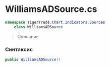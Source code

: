 
# WilliamsADSource.cs
```csharp
namespace TigerTrade.Chart.Indicators.Sources  
    class WilliamsADSource
```

> Описание

### Синтаксис
```csharp
public WilliamsADSource()
```

